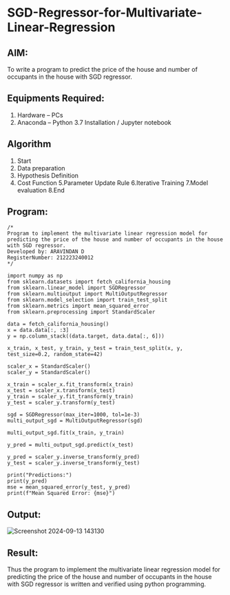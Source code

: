 # SGD-Regressor-for-Multivariate-Linear-Regression

## AIM:
To write a program to predict the price of the house and number of occupants in the house with SGD regressor.

## Equipments Required:
1. Hardware – PCs
2. Anaconda – Python 3.7 Installation / Jupyter notebook

## Algorithm
1. Start
2. Data preparation
3. Hypothesis Definition
4. Cost Function 5.Parameter Update Rule 6.Iterative Training 7.Model evaluation 8.End

## Program:
```
/*
Program to implement the multivariate linear regression model for predicting the price of the house and number of occupants in the house with SGD regressor.
Developed by: ARAVINDAN D
RegisterNumber: 212223240012
*/

import numpy as np
from sklearn.datasets import fetch_california_housing
from sklearn.linear_model import SGDRegressor
from sklearn.multioutput import MultiOutputRegressor
from sklearn.model_selection import train_test_split
from sklearn.metrics import mean_squared_error
from sklearn.preprocessing import StandardScaler

data = fetch_california_housing()
x = data.data[:, :3]  
y = np.column_stack((data.target, data.data[:, 6]))  

x_train, x_test, y_train, y_test = train_test_split(x, y, test_size=0.2, random_state=42)

scaler_x = StandardScaler()
scaler_y = StandardScaler()

x_train = scaler_x.fit_transform(x_train)
x_test = scaler_x.transform(x_test)
y_train = scaler_y.fit_transform(y_train)
y_test = scaler_y.transform(y_test)

sgd = SGDRegressor(max_iter=1000, tol=1e-3)
multi_output_sgd = MultiOutputRegressor(sgd)

multi_output_sgd.fit(x_train, y_train)

y_pred = multi_output_sgd.predict(x_test)

y_pred = scaler_y.inverse_transform(y_pred)
y_test = scaler_y.inverse_transform(y_test)

print("Predictions:")
print(y_pred)
mse = mean_squared_error(y_test, y_pred)
print(f"Mean Squared Error: {mse}")

```

## Output:
![Screenshot 2024-09-13 143130](https://github.com/user-attachments/assets/fe974c45-5bf0-4a44-8cf1-2d46b7f3444f)



## Result:
Thus the program to implement the multivariate linear regression model for predicting the price of the house and number of occupants in the house with SGD regressor is written and verified using python programming.
